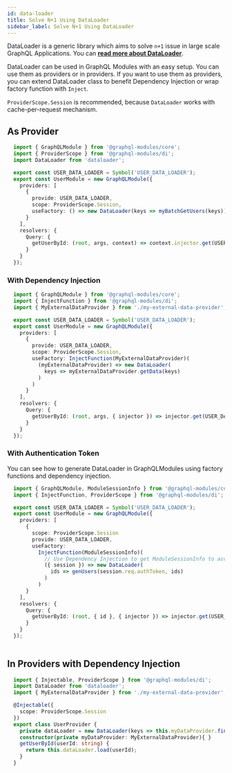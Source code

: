 ```yaml
---
id: data-loader
title: Solve N+1 Using DataLoader
sidebar_label: Solve N+1 Using DataLoader
---
```


DataLoader is a generic library which aims to solve `n+1` issue in large scale GraphQL Applications. You can **[read more about DataLoader](https://github.com/facebook/dataloader)**.

DataLoader can be used in GraphQL Modules with an easy setup. You can use them as providers or in providers. If you want to use them as providers, you can extend DataLoader class to benefit Dependency Injection or wrap factory function with `Inject`.

`ProviderScope.Session` is recommended, because `DataLoader` works with cache-per-request mechanism.

## As Provider

```typescript
  import { GraphQLModule } from '@graphql-modules/core';
  import { ProviderScope } from '@graphql-modules/di';
  import DataLoader from 'dataloader';

  export const USER_DATA_LOADER = Symbol('USER_DATA_LOADER');
  export const UserModule = new GraphQLModule({
    providers: [
      {
        provide: USER_DATA_LOADER,
        scope: ProviderScope.Session,
        useFactory: () => new DataLoader(keys => myBatchGetUsers(keys));
      }
    ],
    resolvers: {
      Query: {
        getUserById: (root, args, context) => context.injector.get(USER_DATA_LOADER).load(args.id)
      }
    }
  });
```

### With Dependency Injection

```typescript
  import { GraphQLModule } from '@graphql-modules/core';
  import { InjectFunction } from '@graphql-modules/di';
  import { MyExternalDataProvider } from './my-external-data-provider';

  export const USER_DATA_LOADER = Symbol('USER_DATA_LOADER');
  export const UserModule = new GraphQLModule({
    providers: [
      {
        provide: USER_DATA_LOADER,
        scope: ProviderScope.Session,
        useFactory: InjectFunction(MyExternalDataProvider)(
          (myExternalDataProvider) => new DataLoader(
            keys => myExternalDataProvider.getData(keys)
          )
        )
      }
    ],
    resolvers: {
      Query: {
        getUserById: (root, args, { injector }) => injector.get(USER_DATA_LOADER).load(args.id)
      }
    }
  });
```

### With Authentication Token

You can see how to generate DataLoader in GraphQLModules using factory functions and dependency injection.

```typescript
  import { GraphQLModule, ModuleSessionInfo } from '@graphql-modules/core';
  import { InjectFunction, ProviderScope } from '@graphql-modules/di';

  export const USER_DATA_LOADER = Symbol('USER_DATA_LOADER');
  export const UserModule = new GraphQLModule({
    providers: [
      {
        scope: ProviderScope.Session
        provide: USER_DATA_LOADER,
        useFactory:
          InjectFunction(ModuleSessionInfo)(
            // Use Dependency Injection to get ModuleSessionInfo to access network session
            ({ session }) => new DataLoader(
              ids => genUsers(session.req.authToken, ids)
            )
          )
      }
    ],
    resolvers: {
      Query: {
        getUserById: (root, { id }, { injector }) => injector.get(USER_DATA_LOADER).load(id)
      }
    }
  });
  
```

## In Providers with Dependency Injection

```typescript
  import { Injectable, ProviderScope } from '@graphql-modules/di';
  import DataLoader from 'dataloader';
  import { MyExternalDataProvider } from './my-external-data-provider';

  @Injectable({
    scope: ProviderScope.Session
  })
  export class UserProvider {
    private dataLoader = new DataLoader(keys => this.myDataProvider.findUsers(keys));
    constructor(private myDataProvider: MyExternalDataProvider){ }
    getUserById(userId: string) {
      return this.dataLoader.load(userId);
    }
  }
```
